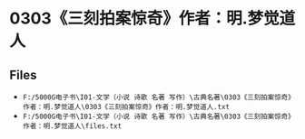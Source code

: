 # 0303《三刻拍案惊奇》作者：明.梦觉道人

## Files

- `F:/5000G电子书\I01-文学（小说 诗歌 名著 写作）\古典名著\0303《三刻拍案惊奇》作者：明.梦觉道人\0303《三刻拍案惊奇》作者：明.梦觉道人.txt`
- `F:/5000G电子书\I01-文学（小说 诗歌 名著 写作）\古典名著\0303《三刻拍案惊奇》作者：明.梦觉道人\files.txt`
